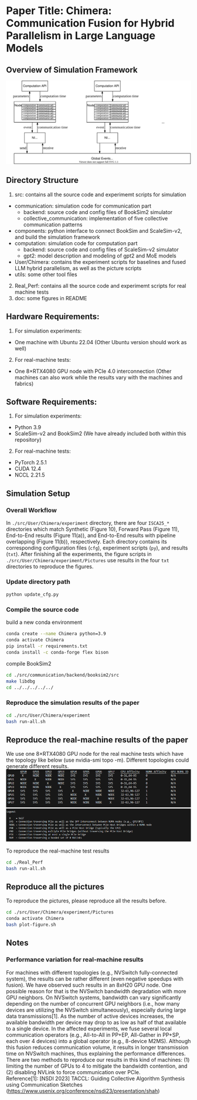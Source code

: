 # Paper Title: Chimera: Communication Fusion for Hybrid Parallelism in Large Language Models

## Overview of Simulation Framework

![](./doc/framework.svg "Framework")

## Directory Structure
1. src: contains all the source code and experimemt scripts for simulation
- communication: simulation code for communication part
    - backend: source code and config files of BookSim2 simulator
    - collective_communication: implementation of five collective communication patterns
- components: python interface to connect BookSim and ScaleSim-v2, and build the simulation framework
- computation: simulation code for computation part
    - backend: source code and config files of ScaleSim-v2 simulator
    - gpt2: model description and modeling of gpt2 and MoE models
- User/Chimera: contains the experiment scripts for baselines and fused LLM hybrid parallelism, as well as the picture scripts 
- utils: some other tool files
2. Real_Perf: contains all the source code and experimemt scripts for real machine tests
3. doc: some figures in README 

## Hardware Requirements:
1. For simulation experiments:
- One machine with Ubuntu 22.04 (Other Ubuntu version should work as well)
2. For real-machine tests:
- One 8&times;RTX4080 GPU node with PCIe 4.0 interconnection (Other machines can also work while the results vary with the machines and fabrics)

## Software Requirements:
1. For simulation experiments:
- Python 3.9
- ScaleSim-v2 and BookSim2 (We have already included both within this repository)
2. For real-machine tests:
- PyTorch 2.5.1
- CUDA 12.4
- NCCL 2.21.5

## Simulation Setup

### Overall Workflow

In `./src/User/Chimera/experiment` directory, there are four `ISCA25_*` directories which match Synthetic (Figure 10), Forward Pass (Figure 11), End-to-End results (Figure 11(a)), and End-to-End results with pipeline overlapping (Figure 11(b)), respectively. Each directory contains its corresponding configuration files (`cfg`), experiment scripts (`py`), and results (`txt`). After finishing all the experiments, the figure scripts in `./src/User/Chimera/experiment/Pictures` use results in the four `txt` directories to reproduce the figures.


### Update directory path

``` bash
python update_cfg.py
```


### Compile the source code

build a new conda environment 

``` bash
conda create --name Chimera python=3.9
conda activate Chimera
pip install -r requirements.txt
conda install -c conda-forge flex bison
```
compile BookSim2

``` bash
cd ./src/communication/backend/booksim2/src
make libdbg
cd ../../../../../
```


### Reproduce the simulation results of the paper
``` bash
cd ./src/User/Chimera/experiment
bash run-all.sh
```


## Reproduce the real-machine results of the paper
We use one 8&times;RTX4080 GPU node for the real machine tests which have the topology like below (use nvidia-smi topo -m). Different topologies could generate different results. 
![Adcanced Topics](./doc/Topology.jpg)
![Adcanced Topics](./doc/Topo_meaning.jpg)

To reproduce the real-machine test results
```bash
cd ./Real_Perf
bash run-all.sh
```


## Reproduce all the pictures

To reproduce the pictures, please reproduce all the results before.
``` bash
cd ./src/User/Chimera/experiment/Pictures
conda activate Chimera
bash plot-figure.sh
```

## Notes

### Performance variation for real-machine results
For machines with different topologies (e.g., NVSwitch fully-connected system), the results can be rather different (even negative speedups with fusion). We have observed such results in an 8xH20 GPU node. One possible reason for that is the NVSwitch bandwidth degradation with more GPU neighbors. On NVSwitch systems, bandwidth can vary significantly depending on the number of concurrent GPU neighbors (i.e., how many devices are utilizing the NVSwitch simultaneously), especially during large data transmissions[1]. As the number of active devices increases, the available bandwidth per device may drop to as low as half of that available to a single device. In the affected experiments, we fuse several local communication operators (e.g., All-to-All in PP+EP, All-Gather in PP+SP, each over 4 devices) into a global operator (e.g., 8-device M2MS). Although this fusion reduces communication volume, it results in longer transmission time on NVSwitch machines, thus explaining the performance differences.<br>
There are two methods to reproduce our results in this kind of machines: (1) limiting the number of GPUs to 4 to mitigate the bandwidth contention, and (2) disabling NVLink to force communication over PCIe.<br>
Reference[1]: [NSDI 2023] TACCL: Guiding Collective Algorithm Synthesis using Communication Sketches (https://www.usenix.org/conference/nsdi23/presentation/shah)